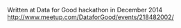 
Written at Data for Good hackathon in December 2014
http://www.meetup.com/DataforGood/events/218482002/
